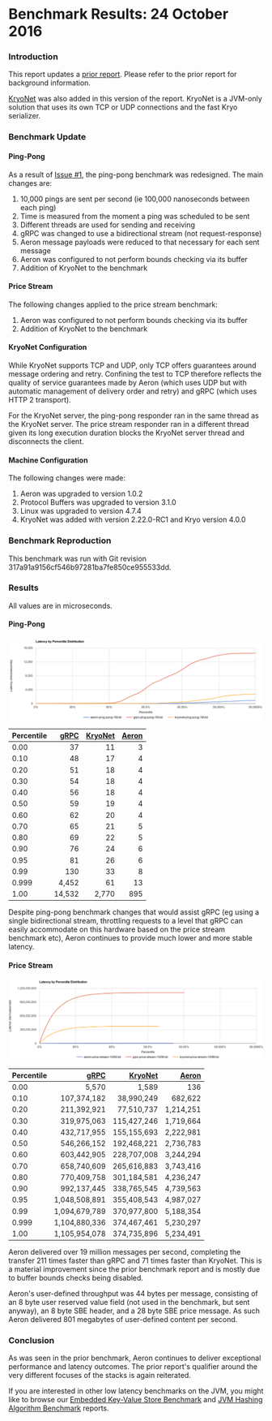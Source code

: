 # Benchmark Results: 24 October 2016

### Introduction

This report updates a [prior report](https://github.com/benalexau/rpc-bench/blob/master/results/20160920/README.md).
Please refer to the prior report for background information.

[KryoNet](https://github.com/EsotericSoftware/kryonet) was also added in this
version of the report. KryoNet is a JVM-only solution that uses its own TCP or
UDP connections and the fast Kryo serializer.

### Benchmark Update

#### Ping-Pong

As a result of [Issue #1](https://github.com/benalexau/rpc-bench/issues/1), the
ping-pong benchmark was redesigned. The main changes are:

1. 10,000 pings are sent per second (ie 100,000 nanoseconds between each ping)
2. Time is measured from the moment a ping was scheduled to be sent
3. Different threads are used for sending and receiving
4. gRPC was changed to use a bidirectional stream (not request-response)
5. Aeron message payloads were reduced to that necessary for each sent message
6. Aeron was configured to not perform bounds checking via its buffer
7. Addition of KryoNet to the benchmark

#### Price Stream

The following changes applied to the price stream benchmark:

1. Aeron was configured to not perform bounds checking via its buffer
2. Addition of KryoNet to the benchmark

#### KryoNet Configuration

While KryoNet supports TCP and UDP, only TCP offers guarantees around message
ordering and retry. Confining the test to TCP therefore reflects the quality of
service guarantees made by Aeron (which uses UDP but with automatic management
of delivery order and retry) and gRPC (which uses HTTP 2 transport).

For the KryoNet server, the ping-pong responder ran in the same thread as the
KryoNet server. The price stream responder ran in a different thread given its
long execution duration blocks the KryoNet server thread and disconnects the
client.

#### Machine Configuration

The following changes were made:

1. Aeron was upgraded to version 1.0.2
2. Protocol Buffers was upgraded to version 3.1.0
3. Linux was upgraded to version 4.7.4
4. KryoNet was added with version 2.22.0-RC1 and Kryo version 4.0.0

### Benchmark Reproduction

This benchmark was run with Git revision 317a91a9156cf546b97281ba7fe850ce955533dd.

### Results

All values are in microseconds.

#### Ping-Pong

![img](ping-pong.png)

| Percentile | [gRPC](grpc-ping-pong-1M.txt) | [KryoNet](kryonet-ping-pong-1M.txt) | [Aeron](aeron-ping-pong-1M.txt) |
| ---------- | ------: | ----: | --: |
| 0.00       | 37      | 11    | 3   |
| 0.10       | 48      | 17    | 4   |
| 0.20       | 51      | 18    | 4   |
| 0.30       | 54      | 18    | 4   |
| 0.40       | 56      | 18    | 4   |
| 0.50       | 59      | 19    | 4   |
| 0.60       | 62      | 20    | 4   |
| 0.70       | 65      | 21    | 5   |
| 0.80       | 69      | 22    | 5   |
| 0.90       | 76      | 24    | 6   |
| 0.95       | 81      | 26    | 6   |
| 0.99       | 130     | 33    | 8   |
| 0.999      | 4,452   | 61    | 13  |
| 1.00       | 14,532  | 2,770 | 895 |

Despite ping-pong benchmark changes that would assist gRPC (eg using a single
bidirectional stream, throttling requests to a level that gRPC can easily
accommodate on this hardware based on the price stream benchmark etc), Aeron
continues to provide much lower and more stable latency.

#### Price Stream

![img](price-stream.png)

| Percentile | [gRPC](grpc-price-stream-100M.txt) | [KryoNet](kryonet-price-stream-100M.txt) | [Aeron](aeron-price-stream-100M.txt) |
| ---------- | ------------: | ----------: | ----------: |
| 0.00       | 5,570         |       1,589 | 136         |
| 0.10       | 107,374,182   |  38,990,249 | 682,622     |
| 0.20       | 211,392,921   |  77,510,737 | 1,214,251   |
| 0.30       | 319,975,063   | 115,427,246 | 1,719,664   |
| 0.40       | 432,717,955   | 155,155,693 | 2,222,981   |
| 0.50       | 546,266,152   | 192,468,221 | 2,736,783   |
| 0.60       | 603,442,905   | 228,707,008 | 3,244,294   |
| 0.70       | 658,740,609   | 265,616,883 | 3,743,416   |
| 0.80       | 770,409,758   | 301,184,581 | 4,236,247   |
| 0.90       | 992,137,445   | 338,765,545 | 4,739,563   |
| 0.95       | 1,048,508,891 | 355,408,543 | 4,987,027   |
| 0.99       | 1,094,679,789 | 370,977,800 | 5,188,354   |
| 0.999      | 1,104,880,336 | 374,467,461 | 5,230,297   |
| 1.00       | 1,105,954,078 | 374,735,896 | 5,234,491   |

Aeron delivered over 19 million messages per second, completing the transfer
211 times faster than gRPC and 71 times faster than KryoNet. This is a material
improvement since the prior benchmark report and is mostly due to buffer bounds
checks being disabled.

Aeron's user-defined throughput was 44 bytes per message, consisting of an 8
byte user reserved value field (not used in the benchmark, but sent anyway), an
8 byte SBE header, and a 28 byte SBE price message. As such Aeron delivered 801
megabytes of user-defined content per second.

### Conclusion

As was seen in the prior benchmark, Aeron continues to deliver exceptional
performance and latency outcomes. The prior report's qualifier around the
very different focuses of the stacks is again reiterated.

If you are interested in other low latency benchmarks on the JVM, you might like
to browse our
[Embedded Key-Value Store Benchmark](https://github.com/lmdbjava/benchmarks)
and
[JVM Hashing Algorithm Benchmark](https://github.com/benalexau/hash-bench)
reports.
